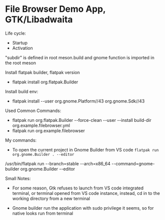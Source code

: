# File Browser Demo App, GTK/Libadwaita

Life cycle:

- Startup
- Activation

"subdir" is defined in root meson.build
and gnome function is imported in the root meson

Install flatpak builder, flatpak version

- flatpak install org.flatpak.Builder

Install build env:

- flatpak install --user org.gnome.Platform//43 org.gnome.Sdk//43

Used Common Commands:

- flatpak run org.flatpak.Builder --force-clean --user --install build-dir org.example.filebrowser.yml
- flatpak run org.example.filebrowser

My commands:

- To open the current project in Gnome Builder from VS code
```flatpak run org.gnome.Builder . --editor```

/usr/bin/flatpak run --branch=stable --arch=x86_64 --command=gnome-builder org.gnome.Builder  --editor

Small Notes:

- For some reason, Gtk refuses to launch from VS code integrated terminal, or terminal opened from VS code instance, instead, cd in to the working directory from a new terminal 

- Gnome builder run the application with sudo privilege it seems, so for native looks run from terminal